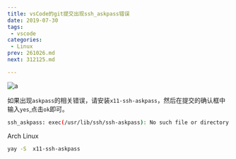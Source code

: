 ```yaml
---
title: vsCode的git提交出现ssh_askpass错误
date: 2019-07-30
tags:
 - vscode
categories:
 - Linux
prev: 261026.md
next: 312125.md

---
```


![a](https://gitee.com/snowyan/image/raw/master/2021/202111231049028.png)

<!-- more -->

如果出现`askpass`的相关错误，请安装`x11-ssh-askpass`，然后在提交的确认框中输入`yes`,点击`ok`即可。

```bash
ssh_askpass: exec(/usr/lib/ssh/ssh-askpass): No such file or directory
```

Arch Linux

```bash
yay -S  x11-ssh-askpass
```
